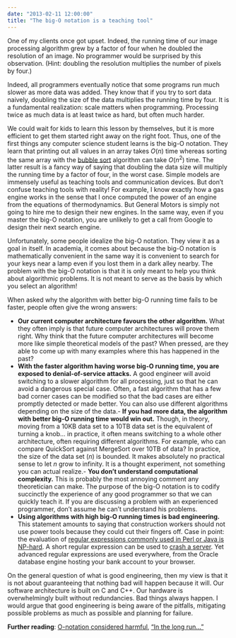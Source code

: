 ```yaml
---
date: "2013-02-11 12:00:00"
title: "The big-O notation is a teaching tool"
---
```




One of my clients once got upset. Indeed, the running time of our image processing algorithm grew by a factor of four when he doubled the resolution of an image. No programmer would be surprised by this observation. (Hint: doubling the resolution multiplies the number of pixels by four.)

Indeed, all programmers eventually notice that some programs run much slower as more data was added. They know that if you try to sort data naively, doubling the size of the data multiplies the running time by four. It is a fundamental realization: scale matters when programming. Processing twice as much data is at least twice as hard, but often much harder.

We could wait for kids to learn this lesson by themselves, but it is more efficient to get them started right away on the right foot. Thus, one of the first things any computer science student learns is the big-O notation. They learn that printing out all values in an array takes <em>O</em>(<em>n</em>) time whereas sorting the same array with the [bubble sort](https://en.wikipedia.org/wiki/Bubble_sort) algorithm can take <em>O</em>(<em>n</em><sup>2</sup>) time. The latter result is a fancy way of saying that doubling the data size will multiply the running time by a factor of four, in the worst case.
Simple models are immensely useful as teaching tools and communication devices. But don&rsquo;t confuse teaching tools with reality! For example, I know exactly how a gas engine works in the sense that I once computed the power of an engine from the equations of thermodynamics. But General Motors is simply not going to hire me to design their new engines. In the same way, even if you master the big-O notation, you are unlikely to get a call from Google to design their next search engine.

Unfortunately, some people idealize the big-O notation. They view it as a goal in itself. In academia, it comes about because the big-O notation is mathematically convenient in the same way it is convenient to search for your keys near a lamp even if you lost them in a dark alley nearby.
The problem with the big-O notation is that it is only meant to help you think about algorithmic problems. It is not meant to serve as the basis by which you select an algorithm!

When asked why the algorithm with better big-O running time fails to be faster, people often give the wrong answers:

- __Our current computer architecture favours the other algorithm.__ What they often imply is that future computer architectures will prove them right. Why think that the future computer architectures will become more like simple theoretical models of the past? When pressed, are they able to come up with many examples where this has happened in the past?
- __With the faster algorithm having worse big-O running time, you are exposed to denial-of-service attacks.__ A good engineer will avoid switching to a slower algorithm for all processing, just so that he can avoid a dangerous special case. Often, a fast algorithm that has a few bad corner cases can be modified so that the bad cases are either promptly detected or made better. You can also use different algorithms depending on the size of the data.- __If you had more data, the algorithm with better big-O running time would win out.__ Though, in theory, moving from a 10KB data set to a 10TB data set is the equivalent of turning a knob&hellip; in practice, it often means switching to a whole other architecture, often requiring different algorithms. For example, who can compare QuickSort against MergeSort over 10TB of data? In practice, the size of the data set (<em>n</em>) is bounded. It makes absolutely no practical sense to let _n_ grow to infinity. It is a thought experiment, not something you can actual realize.- __You don&rsquo;t understand computational complexity.__ This is probably the most annoying comment any theoretician can make. The purpose of the big-O notation is to codify succinctly the experience of any good programmer so that we can quickly teach it. If you are discussing a problem with an experienced programmer, don&rsquo;t assume he can&rsquo;t understand his problems.
- __Using algorithms with high big-O running times is bad engineering.__  This statement amounts to saying that construction workers should not use power tools because they could cut their fingers off. Case in point: the evaluation of [regular expressions commonly used in Perl or Java is NP-hard](http://perl.plover.com/NPC/NPC-3SAT.html). A short regular expression can be used to [crash a server](https://en.wikipedia.org/wiki/ReDoS). Yet advanced regular expressions are used everywhere, from the Oracle database engine hosting your bank account to your browser.

On the general question of what is good engineering, then my view is that it is not about guaranteeing that nothing bad will happen because it will. Our software architecture is built on C and C++. Our hardware is overwhelmingly built without redundancies. Bad things always happen. I would argue that good engineering is being aware of the pitfalls, mitigating possible problems as much as possible and planning for failure.


__Further reading__: [O-notation considered harmful](http://jng.imagine27.com/index.php/2013-02-10-121226_analytic-combinatorics-is-better-o-nation-considered-harmful.html), [&ldquo;In the long run&hellip;&rdquo;](http://blog.geomblog.org/2012/05/in-long-run.html)

